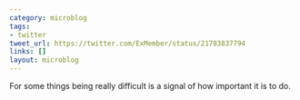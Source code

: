 ```yaml
---
category: microblog
tags:
- twitter
tweet_url: https://twitter.com/ExMember/status/21783837794
links: []
layout: microblog
---
```

For some things being really difficult is a signal of how important it is to do.
